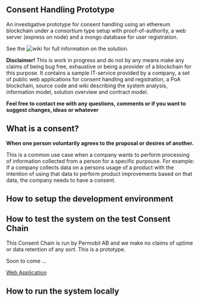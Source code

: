 ## Consent Handling Prototype
An investigative  prototype for consent handling using an ethereum blockchain under a consortium type setup with proof-of-authority, a web server (express on node) and a mongo database for user registration.

See the ![wiki](https://github.com/dnulnets/consent/wiki) for full information on the solution.

**Disclaimer!** This is work in progress and do not by any means make any claims of being bug free, exhaustive or being a provider of a blockchain for this purpose. It contains a sample IT-service provided by a company, a set of public web applications for consent handling and registration, a PoA blockchain, source code and wiki describing the system analysis, information model, solution overview and contract model.

**Feel free to contact me with any questions, comments or if you want to suggest changes, ideas or whatever**

## What is a consent?
**When one person voluntarily agrees to the proposal or desires of another.**

This is a common use case when a company wants to perform processing of information collected from a person for a specific purpouse. For example: If a company collects data on a persons usage of a product with the intention of using that data to perform product improvements based on that data, the company needs to have a consent.
## How to setup the development environment
## How to test the system on the test Consent Chain
This Consent Chain is run by Permobil AB and we make no claims of uptime or data retention of any sort. This is a prototype.


Soon to come ...


[Web Application](http://a.b.c.d:3003)


## How to run the system locally
